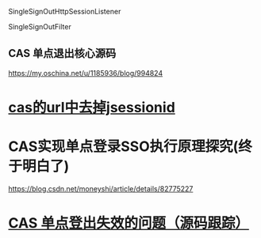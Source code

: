 SingleSignOutHttpSessionListener



SingleSignOutFilter



## CAS 单点退出核心源码

https://my.oschina.net/u/1185936/blog/994824



# [cas的url中去掉jsessionid](https://www.cnblogs.com/fron/p/jssessionid-20161130.html)



# CAS实现单点登录SSO执行原理探究(终于明白了)

https://blog.csdn.net/moneyshi/article/details/82775227





# [CAS 单点登出失效的问题（源码跟踪）](https://www.cnblogs.com/let5see/p/4078350.html)